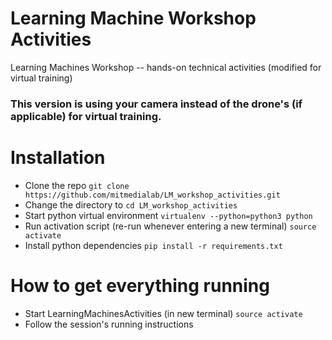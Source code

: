 # Learning Machine Workshop Activities
Learning Machines Workshop -- hands-on technical activities (modified for virtual training)


### This version is using your camera instead of the drone's (if applicable) for virtual training. 


# Installation  
- Clone the repo `git clone https://github.com/mitmedialab/LM_workshop_activities.git`
- Change the directory to `cd LM_workshop_activities`
- Start python virtual environment `virtualenv --python=python3 python`
- Run activation script (re-run whenever entering a new terminal) `source activate`
- Install python  dependencies `pip install -r requirements.txt`


# How to get everything running
- Start LearningMachinesActivities (in new terminal) `source activate`
- Follow the session's running instructions
